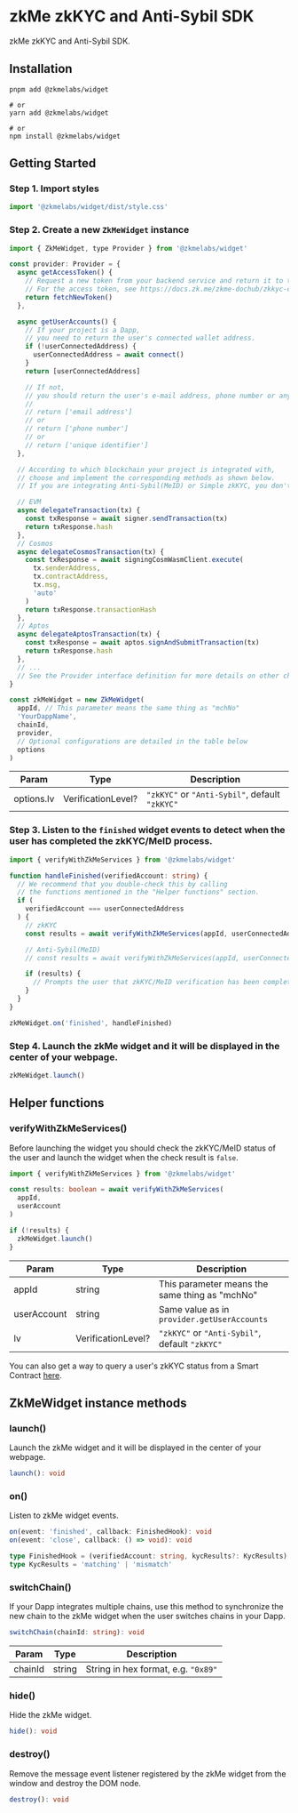 # zkMe zkKYC and Anti-Sybil SDK

zkMe zkKYC and Anti-Sybil SDK.

## Installation

``` shell
pnpm add @zkmelabs/widget

# or
yarn add @zkmelabs/widget

# or
npm install @zkmelabs/widget
```

## Getting Started

### Step 1. Import styles

``` javascript
import '@zkmelabs/widget/dist/style.css'
```

### Step 2. Create a new ``ZkMeWidget`` instance

``` javascript
import { ZkMeWidget, type Provider } from '@zkmelabs/widget'

const provider: Provider = {
  async getAccessToken() {
    // Request a new token from your backend service and return it to the widget.
    // For the access token, see https://docs.zk.me/zkme-dochub/zkkyc-compliance-suite/integration-guide/widget-sdk-integration#usage-example
    return fetchNewToken()
  },

  async getUserAccounts() {
    // If your project is a Dapp,
    // you need to return the user's connected wallet address.
    if (!userConnectedAddress) {
      userConnectedAddress = await connect()
    }
    return [userConnectedAddress]

    // If not,
    // you should return the user's e-mail address, phone number or any other unique identifier.
    //
    // return ['email address']
    // or
    // return ['phone number']
    // or
    // return ['unique identifier']
  },

  // According to which blockchain your project is integrated with,
  // choose and implement the corresponding methods as shown below.
  // If you are integrating Anti-Sybil(MeID) or Simple zkKYC, you don't need to implement them.

  // EVM
  async delegateTransaction(tx) {
    const txResponse = await signer.sendTransaction(tx)
    return txResponse.hash
  },
  // Cosmos
  async delegateCosmosTransaction(tx) {
    const txResponse = await signingCosmWasmClient.execute(
      tx.senderAddress,
      tx.contractAddress,
      tx.msg,
      'auto'
    )
    return txResponse.transactionHash
  },
  // Aptos
  async delegateAptosTransaction(tx) {
    const txResponse = await aptos.signAndSubmitTransaction(tx)
    return txResponse.hash
  },
  // ...
  // See the Provider interface definition for more details on other chains.
}

const zkMeWidget = new ZkMeWidget(
  appId, // This parameter means the same thing as "mchNo"
  'YourDappName',
  chainId,
  provider,
  // Optional configurations are detailed in the table below
  options
)
```

| Param            | Type               | Description                                             |
|------------------|--------------------|---------------------------------------------------------|
| options.lv       | VerificationLevel? | ``"zkKYC"`` or ``"Anti-Sybil"``, default ``"zkKYC"``    |

### Step 3. Listen to the ``finished`` widget events to detect when the user has completed the zkKYC/MeID process.

``` typescript
import { verifyWithZkMeServices } from '@zkmelabs/widget'

function handleFinished(verifiedAccount: string) {
  // We recommend that you double-check this by calling
  // the functions mentioned in the "Helper functions" section.
  if (
    verifiedAccount === userConnectedAddress
  ) {
    // zkKYC
    const results = await verifyWithZkMeServices(appId, userConnectedAddress)

    // Anti-Sybil(MeID)
    // const results = await verifyWithZkMeServices(appId, userConnectedAddress, 'Anti-Sybil')

    if (results) {
      // Prompts the user that zkKYC/MeID verification has been completed
    }
  }
}

zkMeWidget.on('finished', handleFinished)
```

### Step 4. Launch the zkMe widget and it will be displayed in the center of your webpage.

``` javascript
zkMeWidget.launch()
```

## Helper functions

### verifyWithZkMeServices()

Before launching the widget you should check the zkKYC/MeID status of the user and launch the widget when the check result is ``false``.

``` typescript
import { verifyWithZkMeServices } from '@zkmelabs/widget'

const results: boolean = await verifyWithZkMeServices(
  appId,
  userAccount
)

if (!results) {
  zkMeWidget.launch()
}
```

| Param            | Type               | Description                                             |
|------------------|--------------------|---------------------------------------------------------|
| appId            | string             | This parameter means the same thing as "mchNo"          |
| userAccount      | string             | Same value as in ``provider.getUserAccounts``           |
| lv               | VerificationLevel? | ``"zkKYC"`` or ``"Anti-Sybil"``, default ``"zkKYC"``    |

You can also get a way to query a user's zkKYC status from a Smart Contract [here](https://github.com/zkMeLabs/zkme-sdk-js/tree/main/packages/verify-abi#readme).

## ZkMeWidget instance methods

### launch()

Launch the zkMe widget and it will be displayed in the center of your webpage.

``` typescript
launch(): void
```

### on()

Listen to zkMe widget events.

``` typescript
on(event: 'finished', callback: FinishedHook): void
on(event: 'close', callback: () => void): void

type FinishedHook = (verifiedAccount: string, kycResults?: KycResults) => void
type KycResults = 'matching' | 'mismatch'
```

### switchChain()

If your Dapp integrates multiple chains, use this method to synchronize the new chain to the zkMe widget when the user switches chains in your Dapp.

``` typescript
switchChain(chainId: string): void
```

| Param            | Type               | Description                                             |
|------------------|--------------------|---------------------------------------------------------|
| chainId          | string             | String in hex format, e.g. ``"0x89"``                   |

### hide()

Hide the zkMe widget.

``` typescript
hide(): void
```

### destroy()

Remove the message event listener registered by the zkMe widget from the window and destroy the DOM node.

``` typescript
destroy(): void
```
